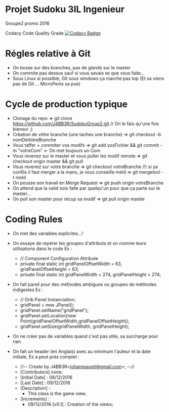 # Projet Sudoku 3IL Ingenieur
Groupe2 promo 2016

Codacy Code Quality Grade [![Codacy Badge](https://api.codacy.com/project/badge/Grade/9815384c2be34895b5556012c3bcce66)](https://www.codacy.com/app/J4BB3R/SudokuGroup2?utm_source=github.com&amp;utm_medium=referral&amp;utm_content=J4BB3R/SudokuGroup2&amp;utm_campaign=Badge_Grade)

# Régles relative à Git
  - On bosse sur des branches, pas de glands sur le master
  - On commite pas dessus sauf si vous savais se que vous faite...
  - Sous Linux si possible, Git sous windows ça marche pas top (Et sa viens pas de Git ... MicroPenis sa pue)

# Cycle de production typique

  - Clonage du repo => git clone https://github.com/J4BB3R/SudokuGroup2.git // On le fais qu'une fois biensur ;)
  - Création de vôtre branche (une taches une branche) => git checkout -b nomDeVotreBranche
  - Vous taffer + commiter vos modifs => git add vosFichier && git commit -m "votreCom" <- On met toujours un Com
  - Vous revenez sur le master et vous puller les modif remote => git checkout origin master && git pull
  - Vous revenez sur votre branche => git checkout votreBranche
    /!\ si ya conflis il faut merger a la mano, je vous conseille meld => git mergetool -t meld
  - On pousse son travail en Merge Request => git push origin votreBranche
  - On attend que la valid sois faite par quelqu'un pour que ça parte sur le master...
  - On pull son master pour récup sa modif => git pull origin master

# Coding Rules

  - On met des variables explicites...!

  - On essaye de repérer les groupes d'attributs et on nomme leurs utilisations dans le code Ex :

      - // Component Configuration Attribute
      - private final static int gridPanelOffsetWidth = 63, gridPanelOffsetHeight = 63;
      - private final static int gridPanelWidth = 274, gridPanelHeight = 274;

  - On fait pareil pour des méthodes ambigues ou groupes de méthodes indigestes Ex :

      - // Grib Panel Instanciation;
      - gridPanel = new JPanel();
      - gridPanel.setName("gridPanel");
      - gridPanel.setLocation(new Point(gridPanelOffsetWidth,gridPanelOffsetHeight));
      - gridPanel.setSize(gridPanelWidth, gridPanelHeight);

  - On ne créer pas de variables quand c'est pas utile, sa surcharge pour rien

  - On fait un header (en Anglais) avec au minimum l'auteur et la date initiale, Ex a peut prés complet :


      - //-- Create by J4BB3R<<johanmaurel@gmail.com>>; --//
      - [Contributors] none;
      - [Initial Date] : 08/12/2016
      - [Last Date] : 09/12/2016
      - [Description] :
           - This class is the game view;
      - [Increments] :
           - 09/12/2016 [v0.1] : Creation of the views;
